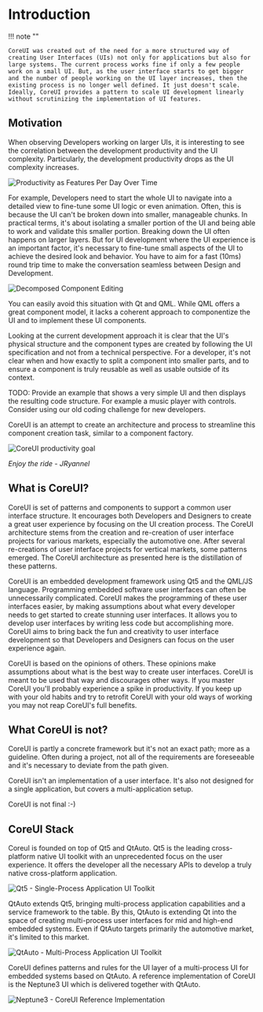# Introduction

!!! note ""

    CoreUI was created out of the need for a more structured way of creating User Interfaces (UIs) not only for applications but also for large systems. The current process works fine if only a few people work on a small UI. But, as the user interface starts to get bigger and the number of people working on the UI layer increases, then the existing process is no longer well defined. It just doesn't scale. Ideally, CoreUI provides a pattern to scale UI development linearly without scrutinizing the implementation of UI features.

## Motivation

When observing Developers working on larger UIs, it is interesting to see the correlation between the development productivity and the UI complexity. Particularly, the development productivity drops as the UI complexity increases.

![Productivity as Features Per Day Over Time](../assets/productivity.svg)

For example, Developers need to start the whole UI to navigate into a detailed view to fine-tune some UI logic or even animation. Often, this is because the UI can't be broken down into smaller, manageable chunks. In practical terms, it's about isolating a smaller portion of the UI and being able to work and validate this smaller portion. Breaking down the UI often happens on larger layers. But for UI development where the UI experience is an important factor, it's necessary to fine-tune small aspects of the UI to achieve the desired look and behavior. You have to aim for a fast (10ms) round trip time to make the conversation seamless between Design and Development.


![Decomposed Component Editing](../assets/decomposed_editing.svg)

You can easily avoid this situation with Qt and QML. While QML offers a great component model, it lacks a coherent approach to componentize the UI and to implement these UI components.

Looking at the current development approach it is clear that the UI's physical structure and the component types are created by following the UI specification and not from a technical perspective. For a developer, it's not clear when and how exactly to split a component into smaller parts, and to ensure a component is truly reusable as well as usable outside of its context.

TODO: Provide an example that shows a very simple UI and then displays the resulting code structure. For example a music player with controls. Consider using our old coding challenge for new developers.

CoreUI is an attempt to create an architecture and process to streamline this component creation task, similar to a component factory.

![CoreUI productivity goal](../assets/coreui_productivity.svg)

*Enjoy the ride - JRyannel*

## What is CoreUI?


CoreUI is set of patterns and components to support a common user interface structure. It encourages both Developers and Designers to create a great user experience by focusing on the UI creation process. The CoreUI architecture stems from the creation and re-creation of user interface projects for various markets, especially the automotive one. After several re-creations of user interface projects for vertical markets, some patterns emerged. The CoreUI architecture as presented here is the distillation of these patterns.

CoreUI is an embedded development framework using Qt5 and the QML/JS language. Programming embedded software user interfaces can often be unnecessarily complicated. CoreUI makes the programming of these user interfaces easier, by making assumptions about what every developer needs to get started to create stunning user interfaces. It allows you to develop user interfaces by writing less code but accomplishing more. CoreUI aims to bring back the fun and creativity to user interface development so that Developers and Designers can focus on the user experience again.

CoreUI is based on the opinions of others. These opinions make assumptions about what is the best way to create user interfaces. CoreUI is meant to be used that way and discourages other ways. If you master CoreUI you'll probably experience a spike in productivity. If you keep up with your old habits and try to retrofit CoreUI with your old ways of working you may not reap CoreUI's full benefits.

## What CoreUI is not?

CoreUI is partly a concrete framework but it's not an exact path; more as a guideline. Often during a project, not all of the requirements are foreseeable and it's necessary to deviate from the path given.

CoreUI isn't an implementation of a user interface. It's also not designed for a single application, but covers a multi-application setup.

CoreUI is not final :-)

## CoreUI Stack

CoreuI is founded on top of Qt5 and QtAuto. Qt5 is the leading cross-platform native UI toolkit with an unprecedented focus on the user experience. It offers the developer all the necessary APIs to develop a truly native cross-platform application.

![Qt5 - Single-Process Application UI Toolkit](../assets/qt5.svg)


QtAuto extends Qt5, bringing multi-process application capabilities and a service framework to the table. By this, QtAuto is extending Qt into the space of creating multi-process user interfaces for mid and high-end embedded systems. Even if QtAuto targets primarily the automotive market, it's limited to this market.

![QtAuto - Multi-Process Application UI Toolkit](../assets/qtauto.svg)

CoreUI defines patterns and rules for the UI layer of a multi-process UI for embedded systems based on QtAuto. A reference implementation of CoreUI is the Neptune3 UI which is delivered together with QtAuto.


![Neptune3 - CoreUI Reference Implementation](../assets/neptune3ui.png)

